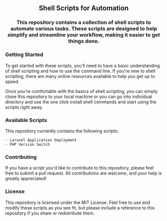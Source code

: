 <h2 align='center'>Shell Scripts for Automation</h2>

<h3 align='center'>This repository contains a collection of shell scripts to automate various tasks. These scripts are designed to help simplify and streamline your workflow, making it easier to get things done.</h3>

### Getting Started

To get started with these scripts, you'll need to have a basic understanding of shell scripting and how to use the command line. If you're new to shell scripting, there are many online resources available to help you get up to speed.

Once you're comfortable with the basics of shell scripting, you can simply clone this repository to your local machine or you can go into individual directory and use the one click install shell commands and start using the scripts right away.

### Available Scripts

This repository currently contains the following scripts:

```text
- Laravel Application Deployment
- PHP Version Switch
```

### Contributing

If you have a script you'd like to contribute to this repository, please feel free to submit a pull request. All contributions are welcome, and your help is greatly appreciated!

### License

This repository is licensed under the MIT License. Feel free to use and modify these scripts as you see fit, but please include a reference to this repository if you share or redistribute them.
